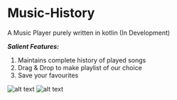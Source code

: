 # Music-History
A Music Player purely written in kotlin
 (In Development)
 
 <b><i>Salient Features:</i></b>
1. Maintains complete history of played songs
2. Drag & Drop to make playlist of our choice
3. Save your favourites

 
 ![alt text](https://i.imgur.com/dpVQiaE.jpg)                 ![alt text](https://i.imgur.com/OisEpHS.jpg)
